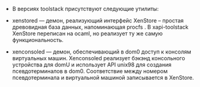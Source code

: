 * В версиях toolstack присутствуют следующие утилиты:
 
* xenstored — демон, реализующий интерфейс XenStore – простая древовидная база данных, напоминающая procfs . В xapi-toolstack XenStore переписан на ocaml, но реализует ту же самую функциональность.

* xenconsoled — демон, обеспечивающий в dom0 доступ к консолям виртуальных машин. Xenconsoled реализует бэкэнд консольного устройства для domU и использует API unix98 для создания псевдотерминалов в dom0. Соответствие между номером псевдотерминала и виртуальной машиной записывается в XenStore.
